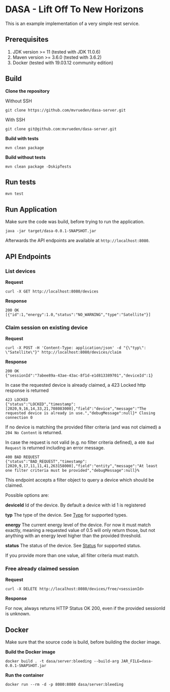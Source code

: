 # DASA - Lift Off To New Horizons

This is an example implementation of a very simple rest service.

## Prerequisites

1. JDK version >= 11 (tested with JDK 11.0.6)
1. Maven version >= 3.6.0 (tested with 3.6.2)
1. Docker (tested with 19.03.12 community edition)


## Build 

**Clone the repository**

Without SSH
```
git clone https://github.com/mvrueden/dasa-server.git
```

With SSH
```
git clone git@github.com:mvrueden/dasa-server.git
```

**Build with tests**

```
mvn clean package
```

**Build without tests**

```
mvn clean package -DskipTests
```

## Run tests

```
mvn test
```

## Run Application

Make sure the code was build, before trying to run the application.

```
java -jar target/dasa-0.0.1-SNAPSHOT.jar
```

Afterwards the API endpoints are available at `http://localhost:8080`.

## API Endpoints
### List devices

**Request**

```
curl -X GET http://localhost:8080/devices
```

**Response**

```
200 OK 
[{"id":1,"energy":1.0,"status":"NO_WARNING","type":"Satellite"}]
```

### Claim session on existing device


**Request**

```
curl -X POST -H 'Content-Type: application/json' -d "{\"typ\": \"Satellite\"}" http://localhost:8080/devices/claim
```

**Response**

```
200 OK 
{"sessionId":"7abee89a-43ae-43ac-8f1d-e1d813389701","deviceId":1}
```


In case the requested device is already claimed, a 423 Locked http response is returned
```
423 LOCKED
{"status":"LOCKED","timestamp":[2020,9,16,14,33,21,708083000],"field":"device","message":"The requested device is already in use.","debugMessage":null}* Closing connection 0
```

If no device is matching the provided filter criteria (and was not claimed) a `204 No Content` is returned.

In case the request is not valid (e.g. no filter criteria defined), a `400 Bad Request` is returned including an error message.
```
400 BAD REQUEST
{"status":"BAD_REQUEST","timestamp":[2020,9,17,11,11,41,263158000],"field":"entity","message":"At least one filter criteria must be provided","debugMessage":null}%
```

This endpoint accepts a filter object to query a device which should be claimed.

Possible options are:

**deviceId** Id of the device. 
By default a device with id 1 is registered

**typ** The type of the device. 
See [Type](blob/master/src/main/java/com/example/test/model/Type.java) for supported types. 

**energy** The current energy level of the device. 
For now it must match exactly, meaning a requested value of 0.5 will only return those, but not anything with an energy level higher than the provided threshold.

**status** The status of the device. 
See [Status](blob/master/src/main/java/com/example/test/model/Status.java) for supported status.

If you provide more than one value, all filter criteria must match.

### Free already claimed session

**Request**
```
curl -X DELETE http://localhost:8080/devices/free/<sessionId>
```

**Response**

For now, always returns HTTP Status OK 200, even if the provided sessionId is unknown.


## Docker

Make sure that the source code is build, before building the docker image.

**Build the Docker image**

```
docker build . -t dasa/server:bleeding --build-arg JAR_FILE=dasa-0.0.1-SNAPSHOT.jar
```

**Run the container**

```
docker run --rm -d -p 8080:8080 dasa/server:bleeding
```
